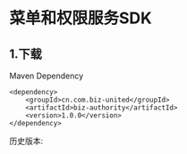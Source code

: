 # 菜单和权限服务SDK

## 1.下载

Maven Dependency

```
<dependency>
    <groupId>cn.com.biz-united</groupId>
    <artifactId>biz-authority</artifactId>
    <version>1.0.0</version>
</dependency>
```

历史版本:

